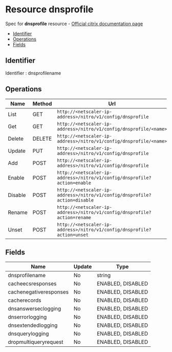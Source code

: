 # Resource dnsprofile

Spec for **dnsprofile** resource - [Official citrix documentation page](https://developer-docs.citrix.com/projects/netscaler-nitro-api/en/12.0/configuration/domain-name-service/dnsprofile/dnsprofile/)

- [Identifier](#identifier)
- [Operations](#operations)
- [Fields](#fields)

## Identifier

Identifier : dnsprofilename

## Operations

| Name | Method | Url |
|----|----|----|
| List | GET | `http://<netscaler-ip-address>/nitro/v1/config/dnsprofile` |
| Get | GET | `http://<netscaler-ip-address>/nitro/v1/config/dnsprofile/<name>` |
| Delete | DELETE | `http://<netscaler-ip-address>/nitro/v1/config/dnsprofile/<name>` |
| Update | PUT | `http://<netscaler-ip-address>/nitro/v1/config/dnsprofile` |
| Add | POST | `http://<netscaler-ip-address>/nitro/v1/config/dnsprofile` |
| Enable | POST | `http://<netscaler-ip-address>/nitro/v1/config/dnsprofile?action=enable` |
| Disable | POST | `http://<netscaler-ip-address>/nitro/v1/config/dnsprofile?action=disable` |
| Rename | POST | `http://<netscaler-ip-address>/nitro/v1/config/dnsprofile?action=rename` |
| Unset | POST | `http://<netscaler-ip-address>/nitro/v1/config/dnsprofile?action=unset` |

## Fields

| Name | Update | Type |
|----|----|----|
| dnsprofilename | No | string |
| cacheecsresponses | No | ENABLED, DISABLED |
| cachenegativeresponses | No | ENABLED, DISABLED |
| cacherecords | No | ENABLED, DISABLED |
| dnsanswerseclogging | No | ENABLED, DISABLED |
| dnserrorlogging | No | ENABLED, DISABLED |
| dnsextendedlogging | No | ENABLED, DISABLED |
| dnsquerylogging | No | ENABLED, DISABLED |
| dropmultiqueryrequest | No | ENABLED, DISABLED |

